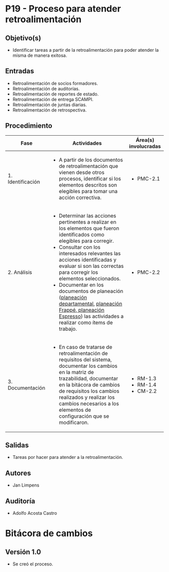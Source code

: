 # P19 - Proceso para atender retroalimentación

## Objetivo(s)
- Identificar tareas a partir de la retroalimentación para poder atender la misma de manera exitosa.

## Entradas

- Retroalimentación de socios formadores.
- Retroalimentación de auditorías.
- Retroalimentación de reportes de estado.
- Retroalimentación de entrega SCAMPI.
- Retroalimentación de juntas diarias.
- Retroalimentación de retrospectiva.


## Procedimiento


<table>
  <thead>
    <th>Fase</th>
    <th>Actividades</th>
    <th>Área(s) involucradas</th>
  </thead>

  <tbody>
    <tr>
      <td>1. Identificación</td>
      <td>
        <ul align="left">
          <li>A partir de los documentos de retroalimentación que vienen desde otros procesos, identificar si los elementos descritos son elegibles para tomar una acción correctiva.</li>
        </ul>
      </td>
      <td>
        <ul>
          <li>PMC-2.1</li>
        </ul>
      </td>
    </tr>
    <tr>
      <td>2. Análisis</td>
      <td>
        <ul align="left">
          <li>Determinar las acciones pertinentes a realizar en los elementos que fueron identificados como elegibles para corregir.</li>
          <li>Consultar con los interesados relevantes las acciones identificadas y evaluar si son las correctas para corregir los elementos seleccionados.</li>
          <li>Documentar en los documentos de planeación (<a href="https://docs.google.com/spreadsheets/u/1/d/1SIO7qeEihTUOkOuSJZM-Lc6AryG9LPsFKonwZ_kYtCg/edit#gid=0">planeación departamental</a>, <a href ="https://docs.google.com/spreadsheets/d/1p8eNzn0IgJH-SGfaK-i6bGYGC0DOQpu-bQXMhOE0LYU/edit#gid=1100323685">planeación Frappé</a>,<a href="https://docs.google.com/spreadsheets/d/1xPuPU4C-SlJlFZ1v5lpxuJ4RD-dEz9dOgNvWhQ9ZiNo/edit#gid=0"> planeación Espresso</a>) las actividades a realizar como ítems de trabajo.</li>
        </ul>
      </td>
      <td>
        <ul>
          <li>PMC-2.2</li>
        </ul>
      </td>
    </tr>
    <tr>
      <td>3. Documentación</td>
      <td>
        <ul align="left">
          <li>En caso de tratarse de retroalimentación de requisitos del sistema, documentar los cambios en la matriz de trazabilidad, documentar en la bitácora de cambios de requisitos los cambios realizados y realizar los cambios necesarios a los elementos de configuración que se modificaron.</li>
        </ul>
      </td>
      <td>
        <ul>
          <li>RM-1.3</li>
          <li>RM-1.4</li>
          <li>CM-2.2</li>
        </ul>
      </td>
    </tr>
  </tbody>
</table>

## Salidas

- Tareas por hacer para atender a la retroalimentación.

## Autores

- Jan Limpens 

## Auditoría
- Adolfo Acosta Castro

# Bitácora de cambios

## Versión 1.0
  - Se creó el proceso.
